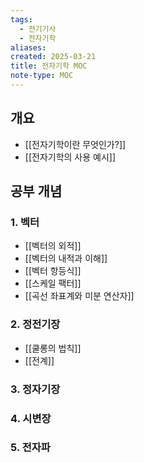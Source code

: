 ```yaml
---
tags:
  - 전기기사
  - 전자기학
aliases: 
created: 2025-03-21
title: 전자기학 MOC
note-type: MOC
---
```


## 개요
- [[전자기학이란 무엇인가?]]
- [[전자기학의 사용 예시]]

## 공부 개념

### 1. 벡터
- [[벡터의 외적]]
- [[벡터의 내적과 이해]]
- [[벡터 항등식]]
- [[스케일 팩터]]
- [[곡선 좌표계와 미분 연산자]]

### 2. 정전기장
- [[쿨롱의 법칙]]
- [[전계]]

### 3. 정자기장

### 4. 시변장

### 5. 전자파